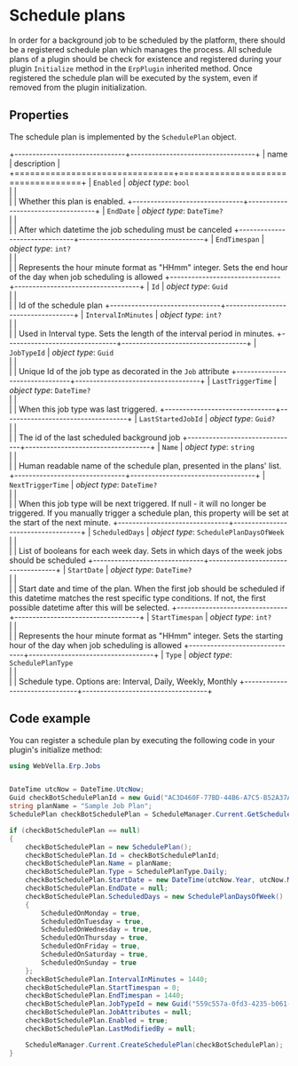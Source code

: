 ﻿<!--{"sort_order":3, "name": "schedule-plan", "label": "Schedule plans"}-->
# Schedule plans

In order for a background job to be scheduled by the platform, there should be a registered schedule plan which manages the process. All schedule plans of a plugin should be check for existence and registered during your plugin `Initialize` method in the `ErpPlugin` inherited method. Once registered the schedule plan will be executed by the system, even if removed from the plugin initialization.

## Properties

The schedule plan is implemented by the `SchedulePlan` object.

+-------------------------------+-----------------------------------+
| name                          | description                       |
+===============================+===================================+
| `Enabled`                     | *object type*: `bool`                         
|                               |         
|                               | Whether this plan is enabled.
+-------------------------------+-----------------------------------+
| `EndDate`                     | *object type*: `DateTime?`                         
|                               |         
|                               | After which datetime the job scheduling must be canceled
+-------------------------------+-----------------------------------+
| `EndTimespan`                 | *object type*: `int?`                         
|                               |         
|                               | Represents the hour minute format as "HHmm" integer. Sets the end hour of the day when job scheduling is allowed
+-------------------------------+-----------------------------------+
| `Id`                          | *object type*: `Guid`                         
|                               |         
|                               | Id of the schedule plan
+-------------------------------+-----------------------------------+
| `IntervalInMinutes`           | *object type*: `int?`                         
|                               |         
|                               | Used in Interval type. Sets the length of the interval period in minutes.
+-------------------------------+-----------------------------------+
| `JobTypeId`                   | *object type*: `Guid`                         
|                               |         
|                               | Unique Id of the job type as decorated in the `Job` attribute
+-------------------------------+-----------------------------------+
| `LastTriggerTime`             | *object type*: `DateTime?`                         
|                               |         
|                               | When this job type was last triggered.
+-------------------------------+-----------------------------------+
| `LastStartedJobId`            | *object type*: `Guid?`                         
|                               |         
|                               | The id of the last scheduled background job
+-------------------------------+-----------------------------------+
| `Name`                        | *object type*: `string`                         
|                               |         
|                               | Human readable name of the schedule plan, presented in the plans' list.
+-------------------------------+-----------------------------------+
| `NextTriggerTime`             | *object type*: `DateTime?`                         
|                               |         
|                               | When this job type will be next triggered. If null - it will no longer be triggered. If you manually trigger a schedule plan, this property will be set at the start of the next minute.
+-------------------------------+-----------------------------------+
| `ScheduledDays`               | *object type*: `SchedulePlanDaysOfWeek`                         
|                               |         
|                               | List of booleans for each week day. Sets in which days of the week jobs should be scheduled
+-------------------------------+-----------------------------------+
| `StartDate`                   | *object type*: `DateTime?`                         
|                               |         
|                               | Start date and time of the plan. When the first job should be scheduled if this datetime matches the rest specific type conditions. If not, the first possible datetime after this will be selected.
+-------------------------------+-----------------------------------+
| `StartTimespan`               | *object type*: `int?`                         
|                               |         
|                               | Represents the hour minute format as "HHmm" integer. Sets the starting hour of the day when job scheduling is allowed
+-------------------------------+-----------------------------------+
| `Type`                        | *object type*: `SchedulePlanType`                         
|                               |         
|                               | Schedule type. Options are: Interval, Daily, Weekly, Monthly
+-------------------------------+-----------------------------------+

## Code example

You can register a schedule plan by executing the following code in your plugin's initialize method:

```csharp
using WebVella.Erp.Jobs


DateTime utcNow = DateTime.UtcNow;
Guid checkBotSchedulePlanId = new Guid("AC3D460F-77BD-44B6-A7C5-B52A37A0C846");
string planName = "Sample Job Plan";
SchedulePlan checkBotSchedulePlan = ScheduleManager.Current.GetSchedulePlan(checkBotSchedulePlanId);

if (checkBotSchedulePlan == null)
{
	checkBotSchedulePlan = new SchedulePlan();
	checkBotSchedulePlan.Id = checkBotSchedulePlanId;
	checkBotSchedulePlan.Name = planName;
	checkBotSchedulePlan.Type = SchedulePlanType.Daily;
	checkBotSchedulePlan.StartDate = new DateTime(utcNow.Year, utcNow.Month, utcNow.Day, 0, 0, 2, DateTimeKind.Utc);
	checkBotSchedulePlan.EndDate = null;
	checkBotSchedulePlan.ScheduledDays = new SchedulePlanDaysOfWeek()
	{
		ScheduledOnMonday = true,
		ScheduledOnTuesday = true,
		ScheduledOnWednesday = true,
		ScheduledOnThursday = true,
		ScheduledOnFriday = true,
		ScheduledOnSaturday = true,
		ScheduledOnSunday = true
	};
	checkBotSchedulePlan.IntervalInMinutes = 1440;
	checkBotSchedulePlan.StartTimespan = 0;
	checkBotSchedulePlan.EndTimespan = 1440;
	checkBotSchedulePlan.JobTypeId = new Guid("559c557a-0fd3-4235-b061-117197154ca5");
	checkBotSchedulePlan.JobAttributes = null;
	checkBotSchedulePlan.Enabled = true;
	checkBotSchedulePlan.LastModifiedBy = null;

	ScheduleManager.Current.CreateSchedulePlan(checkBotSchedulePlan);
}

```